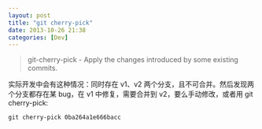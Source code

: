 ```yaml
---
layout: post
title: "git cherry-pick"
date: 2013-10-26 21:38
categories: [Dev]
---
```


> git-cherry-pick - Apply the changes introduced by some existing commits.

实际开发中会有这种情况：同时存在 v1、v2 两个分支，且不可合并。然后发现两个分支都存在某 bug，在 v1 中修复，需要合并到 v2，要么手动修改，或者用 git cherry-pick:

```
git cherry-pick 0ba264a1e666bacc
```

